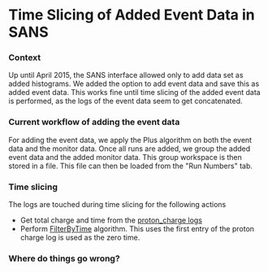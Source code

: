 # Time Slicing of Added Event Data in SANS #

### Context ###

Up until April 2015, the SANS interface allowed only to add data set as added histograms.
We added the option to add event data and save this as added event data.
This works fine until time slicing of the added event data is performed, 
as the logs of the event data seem to get concatenated.

### Current workflow of adding the event data ###
For adding the event data, we apply the Plus algorithm on both the event data and the monitor data.
Once all runs are added, we group the added event data and the added monitor data.
This group workspace is then stored in a file. This file can then be loaded from the "Run Numbers" tab. 

### Time slicing ###
The logs are touched during time slicing for the following actions 
 * Get total charge and time from the [proton_charge logs](https://github.com/mantidproject/mantid/blob/master/Code/Mantid/scripts/SANS/SANSUtility.py#L272:L278)
* Perform [FilterByTime](http://docs.mantidproject.org/nightly/algorithms/FilterByTime-v1.html) algorithm. This uses the first entry of the proton charge log is used as the zero time.




### Where do things go wrong? ###

